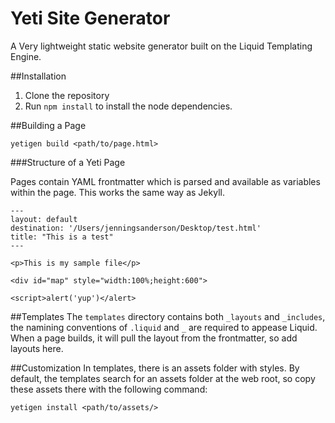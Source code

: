 Yeti Site Generator
===================
A Very lightweight static website generator built on the Liquid Templating Engine.

##Installation
1. Clone the repository
2. Run ```npm install``` to install the node dependencies.


##Building a Page

	yetigen build <path/to/page.html>


###Structure of a Yeti Page

Pages contain YAML frontmatter which is parsed and available as variables within the page. This works the same way as Jekyll.
	
	---
	layout: default
	destination: '/Users/jenningsanderson/Desktop/test.html'
	title: "This is a test"
	---

	<p>This is my sample file</p>

	<div id="map" style="width:100%;height:600">

	<script>alert('yup')</alert>

##Templates
The ```templates``` directory contains both ```_layouts``` and ```_includes```, the namining conventions of ```.liquid``` and `_` are required to appease Liquid.  When a page builds, it will pull the layout from the frontmatter, so add layouts here.

##Customization
In templates, there is an assets folder with styles. By default, the templates search for an assets folder at the web root, so copy these assets there with the following command:
	
	yetigen install <path/to/assets/>

